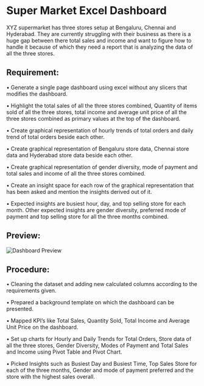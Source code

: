 
# Super Market Excel Dashboard

XYZ supermarket has three stores setup at Bengaluru, Chennai and Hyderabad. They are currently struggling with their business as there is a huge gap between there total sales and income and want to figure how to handle it because of which they need a report that is analyzing the data of all the three stores.

## Requirement:

•	Generate a single page dashboard using excel without any slicers that modifies the dashboard.

•	Highlight the total sales of all the three stores combined, Quantity of items sold of all the three stores, total income and average unit price of all the three stores combined as primary values at the top of the dashboard.

•	Create graphical representation of hourly trends of total orders and daily trend of total orders beside each other.

•	Create graphical representation of Bengaluru store data, Chennai store data and Hyderabad store data beside each other.

•	Create graphical representation of gender diversity, mode of payment and total sales and income of all the three stores combined.

•	Create an insight space for each row of the graphical representation that has been asked and mention the insights derived out of it.

•	Expected insights are busiest hour, day, and top selling store for each month. Other expected insights are gender diversity, preferred mode of payment and top selling store for all the three months combined.

## Preview:

![Dashboard Preview](Dashboad.png)

## Procedure:

•	Cleaning the dataset and adding new calculated columns according to the requirements given.

•	Prepared a background template on which the dashboard can be presented.

•	Mapped KPI’s like Total Sales, Quantity Sold, Total Income and Average Unit Price on the dashboard.

•	Set up charts for Hourly and Daily Trends for Total Orders, Store data of all the three stores, Gender Diversity, Modes of Payment and Total Sales and Income using Pivot Table and Pivot Chart.

•	Picked Insights such as Busiest Day and Busiest Time, Top Sales Store for each of the three months, Gender and mode of payment preferred and the store with the highest sales overall.


